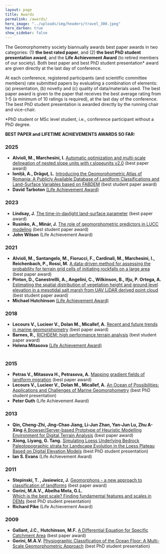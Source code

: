 ```yaml
---
layout: page
title: Awards
permalink: /awards/
hero_image: "../uploads/img/headers/travel_300.jpeg"
hero_darken: true
show_sidebar: false
---
```


The Geomorphometry society biannually awards best paper awards in two categories: (1) **the best rated paper**, and (2) **the best PhD student presentation award**, and the **Life Achievement Award** (to retired members of our society). Both best paper and best PhD student presentation\* award are given directly at the last day of conference.

At each conference, registered participants (and scientific committee members) rate submitted papers by evaluating a combination of elements: (a) presentation, (b) novelty and (c) quality of data/materials used. The best paper award is given to the paper that receives the best average rating from 1-5 (a minimum of 10 ratings is required), at the last day of the conference. The best PhD student presentation is awarded directly by the running chair and vice-chair.

\*PhD student or MSc level student, i.e., conference participant without a PhD degree.

**BEST PAPER and LIFETIME ACHIEVEMENTS AWARDS SO FAR:**


### 2025
- **Alvioli, M., Marchesini, I.** [Automatic optimization and multi-scale delineation of nested slope units with r.slopeunits v2.0](https://doi.org/10.5281/zenodo.15274445) (best paper award)  
-  **Ioniță, A., Drăguț, L.** [Introducing the Geomorphometric Atlas of Romania: A Publicly Available Database of Landform Classifications and Land-Surface Variables based on FABDEM](https://doi.org/10.5281/zenodo.15263730) (best student paper award)  
- **David Tarboton** [(Life Achievement Award)]({{site.baseurl}}/uploads/pdf/pdf2025/Geomorphometry_2025_Tarboton.pdf)  

### 2023
- **Lindsay, J.** [The time-in-daylight land-surface parameter](https://doi.org/10.5281/zenodo.7879601) (best paper award)  
-  **Rusinko, A., Minár, J.** [The role of geomorphometric predictors in LUCC modeling](https://doi.org/10.5281/zenodo.7821717) (best student paper award)  
- **John Wilson** (Life Achievement Award)  

### 2021
- **Alvioli, M., Santangelo, M., Fiorucci, F., Cardinali, M., Marchesini, I., Reichenbach, P., Rossi, M.** [A data-driven method for assessing the probability for terrain grid cells of initiating rockfalls on a large area](https://doi.org/10.30437/GEOMORPHOMETRY2020_43) (best paper award)  
- **Pinton, D., Canestrellli, A., Angelini, C., Wilkinson, B., Ifju, P. Ortega, A.**  [Estimating the spatial distribution of vegetation height and ground level elevation in a mesotidal salt marsh from UAV LiDAR derived point cloud](https://doi.org/10.30437/GEOMORPHOMETRY2020_33) (best student paper award)
- **Michael Hutchinson** [(Life Achievement Award)](https://zenodo.org/records/5504437)   

### 2018
- **Lecours V., Lucieer V., Dolan M., Micallef, A.**   [Recent and future trends in marine geomorphometry]({{site.baseurl}}/uploads/pdf/pdf2018/Lecours_others_2018_geomorphometry.pdf) (best paper award)
- **Barnes, R.,** [RICHDEM: high performance terrain analysis](https://peerj.com/preprints/27099) (best student paper award)
- **Helena Mitasova** [(Life Achievement Award)](https://zenodo.org/records/5504464)  
&nbsp;

### 2015
- **Petras V., Mitasova H., Petrasova, A.**  [Mapping gradient fields of landform migration]({{site.baseurl}}/uploads/pdf/pdf2015/Petras2015geomorphometry.pdf) (best paper award)
- **Lecours V., Lucieer V., Dolan M., Micallef, A.**  [An Ocean of Possibilities: Applications and Challenges of Marine Geomorphometry]({{site.baseurl}}/uploads/pdf/pdf2015/LecoursLucieer2015geomorphometry.pdf) (best PhD student presentation)
- **Peter Guth** (Life Achievement Award)
&nbsp;

### 2013
- **Qin, Cheng-Zhi, Jing-Chao Jiang, Li-Jun Zhan, Yan-Jun Lu, Zhu A-Xing**  [A Browser/Server-based Prototype of Heuristic Modelling Environment for Digital Terrain Analysis]({{site.baseurl}}/uploads/pdf/pdf2013/Qin2013geomorphometry.pdf) (best paper award)
-  **Xiong, Liyang, G. Tang.**  [Simulating Loess Underlying Bedrock Paleotopographic strata for Landscape Evolution in the Loess Plateau Based on Digital Elevation Models]({{site.baseurl}}/uploads/pdf/pdf2013/XiongTang2013geomorphometry.pdf) (best PhD student presentation)
- **Ian S. Evans** (Life Achievement Award)
&nbsp;

### 2011
- **Stepinski, T. , Jasiewicz, J.**  [Geomorphons - a new approach to classification of landforms]({{site.baseurl}}/uploads/pdf/pdf2011/StepinskiJasiewicz2011geomorphometry.pdf) (best paper award)
- **Gorini, M.A.V.,** **Abelha Mota, G.L.**   
    [Which is the best scale? Finding fundamental features and scales in DEMs]({{site.baseurl}}/uploads/pdf/pdf2011/GoriniMota2011geomorphometry.pdf) (best PhD student presentation)
- **Richard Pike** (Life Achievement Award)
&nbsp;

### 2009
- **Gallant, J.C.**, **Hutchinson, M.F.**  [A Differential Equation for Specific Catchment Area]({{site.baseurl}}/uploads/pdf/pdf2009/gorini2009geomorphometry.pdf) (best paper award)
- **Gorini, M.A.V.**  [Physiographic Classification of the Ocean Floor: A Multi-Scale Geomorphometric Approach]({{site.baseurl}}/uploads/pdf/pdf2009/gallanta2009geomorphometry.pdf) (best PhD student presentation)
